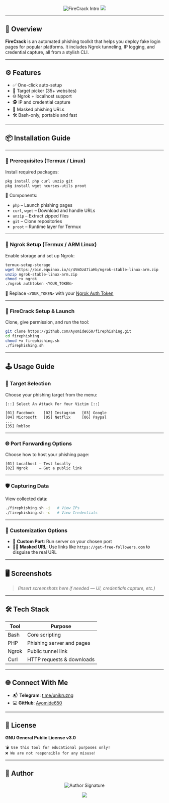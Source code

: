 <div align="center">

<img src="https://readme-typing-svg.herokuapp.com?font=Fira+Code&size=28&duration=2500&pause=1000&color=FF6B6B&center=true&vCenter=true&width=600&lines=🔥+FireCrack+Phishing+Toolkit;⚔️+Automated+Attack+Framework;💻+Built+for+Pentesters" alt="FireCrack Intro" />

<img src="https://capsule-render.vercel.app/api?type=waving&color=gradient&customColorList=0,2,2,5,30&height=200&section=header&text=🔥%20FireCrack%20Tool&fontSize=48&fontColor=fff&animation=fadeIn&fontAlignY=38&desc=Powerful%20CLI%20for%20Social%20Engineering&descAlignY=51&descAlign=62" />

</div>

---

## 🧨 Overview

**FireCrack** is an automated phishing toolkit that helps you deploy fake login pages for popular platforms. It includes Ngrok tunneling, IP logging, and credential capture, all from a stylish CLI.

---

## ⚙️ Features

- ✅ One-click auto-setup  
- 🧠 Target picker (35+ websites)  
- 🌐 Ngrok + localhost support  
- 🕵️ IP and credential capture  
- 🧪 Masked phishing URLs  
- 🛠️ Bash-only, portable and fast  

---

## 📦 Installation Guide

---

### 📌 Prerequisites (Termux / Linux)

Install required packages:

```bash
pkg install php curl unzip git
pkg install wget ncurses-utils proot
```

🧩 Components:
- `php` – Launch phishing pages  
- `curl`, `wget` – Download and handle URLs  
- `unzip` – Extract zipped files  
- `git` – Clone repositories  
- `proot` – Runtime layer for Termux

---

### 🔌 Ngrok Setup (Termux / ARM Linux)

Enable storage and set up Ngrok:

```bash
termux-setup-storage
wget https://bin.equinox.io/c/4VmDzA7iaHb/ngrok-stable-linux-arm.zip
unzip ngrok-stable-linux-arm.zip
chmod +x ngrok
./ngrok authtoken <YOUR_TOKEN>
```

🔐 Replace `<YOUR_TOKEN>` with your [Ngrok Auth Token](https://dashboard.ngrok.com/get-started/your-authtoken)

---

### 🚀 FireCrack Setup & Launch

Clone, give permission, and run the tool:

```bash
git clone https://github.com/Ayomide650/firephishing.git
cd firephishing
chmod +x firephishing.sh
./firephishing.sh
```

---

## 🕹️ Usage Guide

### 🧠 Target Selection

Choose your phishing target from the menu:

```
[::] Select An Attack For Your Victim [::]

[01] Facebook    [02] Instagram   [03] Google  
[04] Microsoft   [05] Netflix     [06] Paypal  
...  
[35] Roblox
```

---

### 🌐 Port Forwarding Options

Choose how to host your phishing page:

```
[01] Localhost — Test locally
[02] Ngrok     — Get a public link
```

---

### 🛡️ Capturing Data

View collected data:

```bash
./firephishing.sh -i   # View IPs
./firephishing.sh -c   # View Credentials
```

---

### 🔧 Customization Options

- 🎯 **Custom Port**: Run server on your chosen port  
- 🕵️‍♂️ **Masked URL**: Use links like `https://get-free-followers.com` to disguise the real URL

---

## 🖥️ Screenshots

> *(Insert screenshots here if needed — UI, credentials capture, etc.)*

---

## 🛠️ Tech Stack

| Tool   | Purpose                     |
|--------|-----------------------------|
| Bash   | Core scripting               |
| PHP    | Phishing server and pages   |
| Ngrok  | Public tunnel link          |
| Curl   | HTTP requests & downloads   |

---

## 🌐 Connect With Me

- 📬 **Telegram**: [t.me/unikruzng](https://t.me/unikruzng)  
- 💻 **GitHub**: [Ayomide650](https://github.com/Ayomide650)

---

## 📜 License

**GNU General Public License v3.0**

```text
💣 Use this tool for educational purposes only!
❌ We are not responsible for any misuse!
```

---

## 👤 Author

<p align="center">
  <img src="https://readme-typing-svg.herokuapp.com?font=Fira+Code&size=24&duration=2500&pause=800&color=E74C3C&center=true&vCenter=true&width=500&lines=🔥+Built+with+Dedication+by+Firekid" alt="Author Signature" />
</p>

<p align="center">
  <img src="https://capsule-render.vercel.app/api?type=waving&color=gradient&customColorList=0,2,2,5,30&height=100&section=footer" />
</p>
